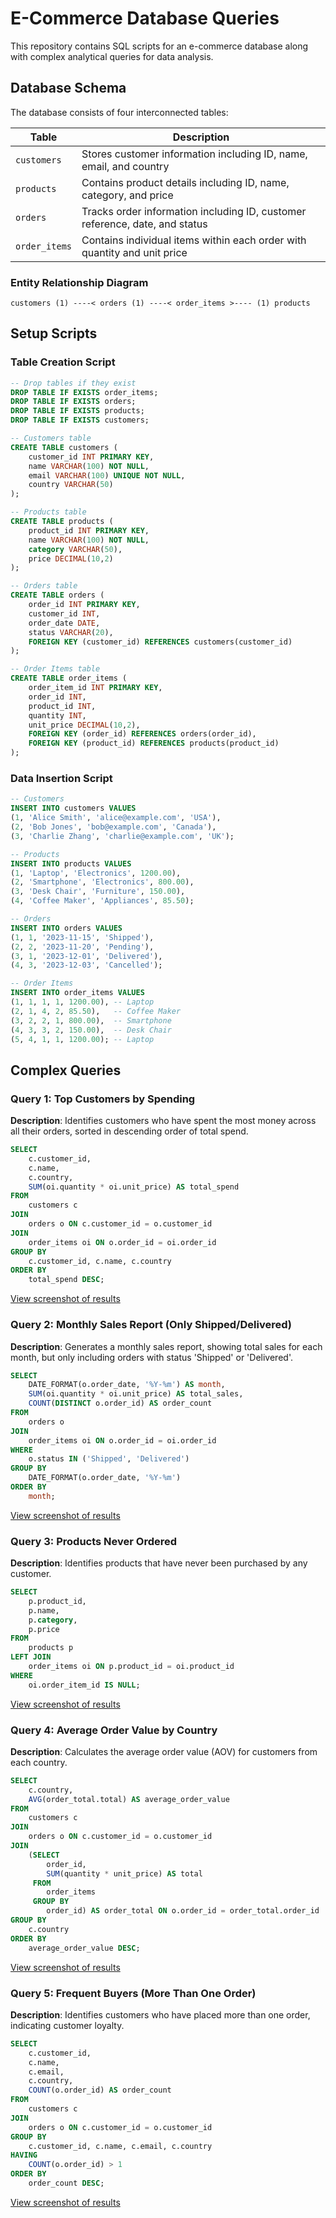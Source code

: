# E-Commerce Database Queries

This repository contains SQL scripts for an e-commerce database along with complex analytical queries for data analysis.

## Database Schema

The database consists of four interconnected tables:

| Table         | Description                                                                 |
| ------------- | --------------------------------------------------------------------------- |
| `customers`   | Stores customer information including ID, name, email, and country          |
| `products`    | Contains product details including ID, name, category, and price            |
| `orders`      | Tracks order information including ID, customer reference, date, and status |
| `order_items` | Contains individual items within each order with quantity and unit price    |

### Entity Relationship Diagram

```
customers (1) ----< orders (1) ----< order_items >---- (1) products
```

## Setup Scripts

### Table Creation Script

```sql
-- Drop tables if they exist
DROP TABLE IF EXISTS order_items;
DROP TABLE IF EXISTS orders;
DROP TABLE IF EXISTS products;
DROP TABLE IF EXISTS customers;

-- Customers table
CREATE TABLE customers (
    customer_id INT PRIMARY KEY,
    name VARCHAR(100) NOT NULL,
    email VARCHAR(100) UNIQUE NOT NULL,
    country VARCHAR(50)
);

-- Products table
CREATE TABLE products (
    product_id INT PRIMARY KEY,
    name VARCHAR(100) NOT NULL,
    category VARCHAR(50),
    price DECIMAL(10,2)
);

-- Orders table
CREATE TABLE orders (
    order_id INT PRIMARY KEY,
    customer_id INT,
    order_date DATE,
    status VARCHAR(20),
    FOREIGN KEY (customer_id) REFERENCES customers(customer_id)
);

-- Order Items table
CREATE TABLE order_items (
    order_item_id INT PRIMARY KEY,
    order_id INT,
    product_id INT,
    quantity INT,
    unit_price DECIMAL(10,2),
    FOREIGN KEY (order_id) REFERENCES orders(order_id),
    FOREIGN KEY (product_id) REFERENCES products(product_id)
);
```

### Data Insertion Script

```sql
-- Customers
INSERT INTO customers VALUES
(1, 'Alice Smith', 'alice@example.com', 'USA'),
(2, 'Bob Jones', 'bob@example.com', 'Canada'),
(3, 'Charlie Zhang', 'charlie@example.com', 'UK');

-- Products
INSERT INTO products VALUES
(1, 'Laptop', 'Electronics', 1200.00),
(2, 'Smartphone', 'Electronics', 800.00),
(3, 'Desk Chair', 'Furniture', 150.00),
(4, 'Coffee Maker', 'Appliances', 85.50);

-- Orders
INSERT INTO orders VALUES
(1, 1, '2023-11-15', 'Shipped'),
(2, 2, '2023-11-20', 'Pending'),
(3, 1, '2023-12-01', 'Delivered'),
(4, 3, '2023-12-03', 'Cancelled');

-- Order Items
INSERT INTO order_items VALUES
(1, 1, 1, 1, 1200.00), -- Laptop
(2, 1, 4, 2, 85.50),   -- Coffee Maker
(3, 2, 2, 1, 800.00),  -- Smartphone
(4, 3, 3, 2, 150.00),  -- Desk Chair
(5, 4, 1, 1, 1200.00); -- Laptop
```

## Complex Queries

### Query 1: Top Customers by Spending

**Description**: Identifies customers who have spent the most money across all their orders, sorted in descending order of total spend.

```sql
SELECT
    c.customer_id,
    c.name,
    c.country,
    SUM(oi.quantity * oi.unit_price) AS total_spend
FROM
    customers c
JOIN
    orders o ON c.customer_id = o.customer_id
JOIN
    order_items oi ON o.order_id = oi.order_id
GROUP BY
    c.customer_id, c.name, c.country
ORDER BY
    total_spend DESC;
```

[View screenshot of results](./screenshots/database-query-screenshots/querying_top_customers_in_descending_order.png)

### Query 2: Monthly Sales Report (Only Shipped/Delivered)

**Description**: Generates a monthly sales report, showing total sales for each month, but only including orders with status 'Shipped' or 'Delivered'.

```sql
SELECT
    DATE_FORMAT(o.order_date, '%Y-%m') AS month,
    SUM(oi.quantity * oi.unit_price) AS total_sales,
    COUNT(DISTINCT o.order_id) AS order_count
FROM
    orders o
JOIN
    order_items oi ON o.order_id = oi.order_id
WHERE
    o.status IN ('Shipped', 'Delivered')
GROUP BY
    DATE_FORMAT(o.order_date, '%Y-%m')
ORDER BY
    month;
```

[View screenshot of results](./screenshots/database-query-screenshots/querying_monthly_sales_report.png)

### Query 3: Products Never Ordered

**Description**: Identifies products that have never been purchased by any customer.

```sql
SELECT
    p.product_id,
    p.name,
    p.category,
    p.price
FROM
    products p
LEFT JOIN
    order_items oi ON p.product_id = oi.product_id
WHERE
    oi.order_item_id IS NULL;
```

[View screenshot of results](./screenshots/database-query-screenshots/querying_never_ordered_products.png)

### Query 4: Average Order Value by Country

**Description**: Calculates the average order value (AOV) for customers from each country.

```sql
SELECT
    c.country,
    AVG(order_total.total) AS average_order_value
FROM
    customers c
JOIN
    orders o ON c.customer_id = o.customer_id
JOIN
    (SELECT
        order_id,
        SUM(quantity * unit_price) AS total
     FROM
        order_items
     GROUP BY
        order_id) AS order_total ON o.order_id = order_total.order_id
GROUP BY
    c.country
ORDER BY
    average_order_value DESC;
```

[View screenshot of results](./screenshots/database-query-screenshots/average_order_value_by_country.png)

### Query 5: Frequent Buyers (More Than One Order)

**Description**: Identifies customers who have placed more than one order, indicating customer loyalty.

```sql
SELECT
    c.customer_id,
    c.name,
    c.email,
    c.country,
    COUNT(o.order_id) AS order_count
FROM
    customers c
JOIN
    orders o ON c.customer_id = o.customer_id
GROUP BY
    c.customer_id, c.name, c.email, c.country
HAVING
    COUNT(o.order_id) > 1
ORDER BY
    order_count DESC;
```

[View screenshot of results](./screenshots/database-query-screenshots/querying_top_customers.png)
